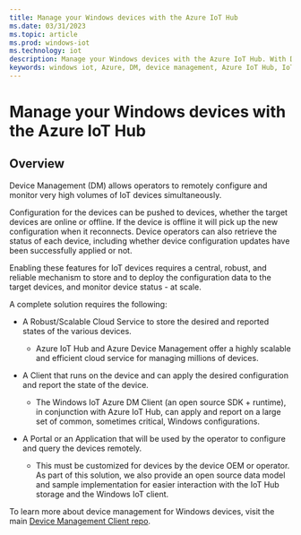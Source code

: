 ```yaml
---
title: Manage your Windows devices with the Azure IoT Hub
ms.date: 03/31/2023
ms.topic: article
ms.prod: windows-iot
ms.technology: iot
description: Manage your Windows devices with the Azure IoT Hub. With Device Management, operators can remotely configure and monitor high IoT device volumes simultaneously.
keywords: windows iot, Azure, DM, device management, Azure IoT Hub, IoT Hub, device health
---
```


# Manage your Windows devices with the Azure IoT Hub

## Overview

Device Management (DM) allows operators to remotely configure and monitor very high volumes of IoT devices simultaneously.

Configuration for the devices can be pushed to devices, whether the target devices are online or offline. If the device is offline it will pick up the new configuration when it reconnects. Device operators can also retrieve the status of each device, including whether device configuration updates have been successfully applied or not.

Enabling these features for IoT devices requires a central, robust, and reliable mechanism to store and to deploy the configuration data to the target devices, and monitor device status - at scale.

A complete solution requires the following:

* A Robust/Scalable Cloud Service to store the desired and reported states of the various devices.
  * Azure IoT Hub and Azure Device Management offer a highly scalable and efficient cloud service for managing millions of devices.

* A Client that runs on the device and can apply the desired configuration and report the state of the device.
  * The Windows IoT Azure DM Client (an open source SDK + runtime), in conjunction with Azure IoT Hub, can apply and report on a large set of common, sometimes critical, Windows configurations.

* A Portal or an Application that will be used by the operator to configure and query the devices remotely.
  * This must be customized for devices by the device OEM or operator. As part of this solution, we also provide an open source data model and sample implementation for easier interaction with the IoT Hub storage and the Windows IoT client.

To learn more about device management for Windows devices, visit the main [Device Management Client repo](https://github.com/ms-iot/iot-core-azure-dm-client/tree/master).
